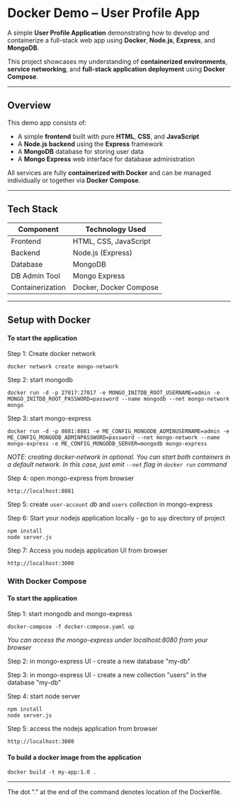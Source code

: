 # Docker Demo – User Profile App

A simple **User Profile Application** demonstrating how to develop and containerize a full-stack web app using **Docker**, **Node.js**, **Express**, and **MongoDB**.  

This project showcases my understanding of **containerized environments**, **service networking**, and **full-stack application deployment** using **Docker Compose**.

---

## Overview

This demo app consists of:
- A simple **frontend** built with pure **HTML**, **CSS**, and **JavaScript**
- A **Node.js backend** using the **Express** framework
- A **MongoDB** database for storing user data
- A **Mongo Express** web interface for database administration

All services are fully **containerized with Docker** and can be managed individually or together via **Docker Compose**.

---

## Tech Stack

| Component     | Technology Used        |
|----------------|------------------------|
| Frontend       | HTML, CSS, JavaScript  |
| Backend        | Node.js (Express)      |
| Database       | MongoDB                |
| DB Admin Tool  | Mongo Express          |
| Containerization | Docker, Docker Compose |

---

##  Setup with Docker

#### To start the application

Step 1: Create docker network

    docker network create mongo-network 

Step 2: start mongodb 

    docker run -d -p 27017:27017 -e MONGO_INITDB_ROOT_USERNAME=admin -e MONGO_INITDB_ROOT_PASSWORD=password --name mongodb --net mongo-network mongo    

Step 3: start mongo-express
    
    docker run -d -p 8081:8081 -e ME_CONFIG_MONGODB_ADMINUSERNAME=admin -e ME_CONFIG_MONGODB_ADMINPASSWORD=password --net mongo-network --name mongo-express -e ME_CONFIG_MONGODB_SERVER=mongodb mongo-express   

_NOTE: creating docker-network in optional. You can start both containers in a default network. In this case, just emit `--net` flag in `docker run` command_

Step 4: open mongo-express from browser

    http://localhost:8081

Step 5: create `user-account` _db_ and `users` _collection_ in mongo-express

Step 6: Start your nodejs application locally - go to `app` directory of project 

    npm install 
    node server.js
    
Step 7: Access you nodejs application UI from browser

    http://localhost:3000

### With Docker Compose

#### To start the application

Step 1: start mongodb and mongo-express

    docker-compose -f docker-compose.yaml up
    
_You can access the mongo-express under localhost:8080 from your browser_
    
Step 2: in mongo-express UI - create a new database "my-db"

Step 3: in mongo-express UI - create a new collection "users" in the database "my-db"       
    
Step 4: start node server 

    npm install
    node server.js
    
Step 5: access the nodejs application from browser 

    http://localhost:3000

#### To build a docker image from the application

    docker build -t my-app:1.0 .       
----
The dot "." at the end of the command denotes location of the Dockerfile.

